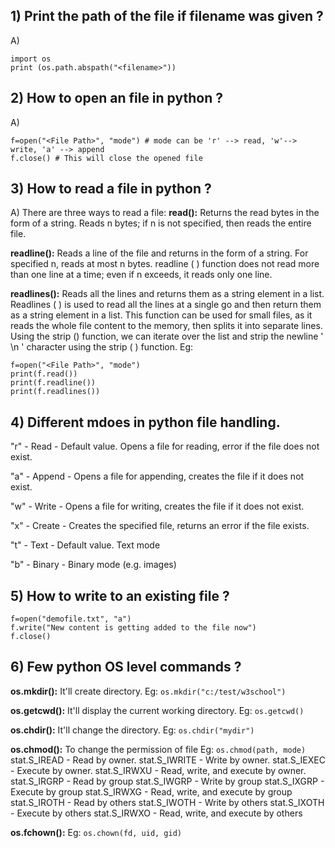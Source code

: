 ## 1) Print the path of the file if filename was given ?

A)

```
import os
print (os.path.abspath("<filename>"))
```

## 2) How to open an file in python ?

A)

```
f=open("<File Path>", "mode") # mode can be 'r' --> read, 'w'--> write, 'a' --> append
f.close() # This will close the opened file
```

## 3) How to read a file in python ?

A)
There are three ways to read a file:
**read():** Returns the read bytes in the form of a string. Reads n bytes; if n is not specified, then reads the entire file.

**readline():** Reads a line of the file and returns in the form of a string. For specified n, reads at most n bytes. readline ( ) function does not read more than one line at a time; even if n exceeds, it reads only one line.

**readlines():** Reads all the lines and returns them as a string element in a list. Readlines ( ) is used to read all the lines at a single go and then return them as a string element in a list. This function can be used for small files, as it reads the whole file content to the memory, then splits it into separate lines. Using the strip () function, we can iterate over the list and strip the newline ' \n ' character using the strip ( ) function.
Eg:

```
f=open("<File Path>", "mode")
print(f.read())
print(f.readline())
print(f.readlines())
```

## 4) Different mdoes in python file handling.

"r" - Read - Default value. Opens a file for reading, error if the file does not exist.

"a" - Append - Opens a file for appending, creates the file if it does not exist.

"w" - Write - Opens a file for writing, creates the file if it does not exist.

"x" - Create - Creates the specified file, returns an error if the file exists.

"t" - Text - Default value. Text mode

"b" - Binary - Binary mode (e.g. images)

## 5) How to write to an existing file ?

```
f=open("demofile.txt", "a")
f.write("New content is getting added to the file now")
f.close()
```

## 6) Few python OS level commands ?

**os.mkdir():** It'll create directory.
Eg: `os.mkdir("c:/test/w3school")`

**os.getcwd():** It'll display the current working directory.
Eg: `os.getcwd()`

**os.chdir():** It'll change the directory.
Eg: `os.chdir("mydir")`

**os.chmod():** To change the permission of file
Eg: `os.chmod(path, mode)`
stat.S_IREAD - Read by owner.
stat.S_IWRITE - Write by owner.
stat.S_IEXEC - Execute by owner.
stat.S_IRWXU - Read, write, and execute by owner.
stat.S_IRGRP - Read by group
stat.S_IWGRP - Write by group
stat.S_IXGRP - Execute by group
stat.S_IRWXG - Read, write, and execute by group
stat.S_IROTH - Read by others
stat.S_IWOTH - Write by others
stat.S_IXOTH - Execute by others
stat.S_IRWXO - Read, write, and execute by others

**os.fchown():**
Eg: `os.chown(fd, uid, gid)`
